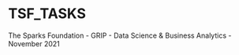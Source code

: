 # TSF_TASKS 
The Sparks Foundation - GRIP - Data Science &amp; Business Analytics - November 2021 <br>
